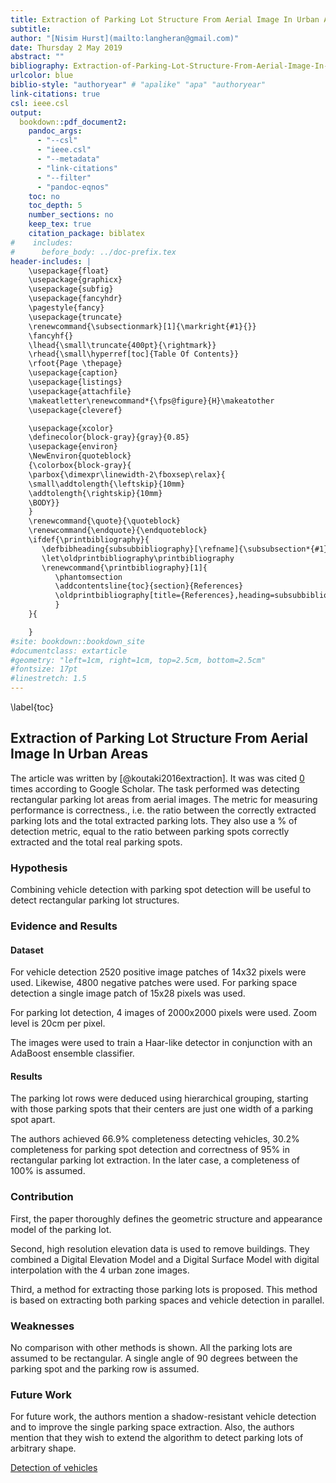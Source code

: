 ```yaml
---
title: Extraction of Parking Lot Structure From Aerial Image In Urban Areas
subtitle:
author: "[Nisim Hurst](mailto:langheran@gmail.com)"
date: Thursday 2 May 2019
abstract: ""
bibliography: Extraction-of-Parking-Lot-Structure-From-Aerial-Image-In-Urban-Areas/Extraction-of-Parking-Lot-Structure-From-Aerial-Image-In-Urban-Areas.bib
urlcolor: blue
biblio-style: "authoryear" # "apalike" "apa" "authoryear"
link-citations: true
csl: ieee.csl
output:
  bookdown::pdf_document2:
    pandoc_args:
      - "--csl"
      - "ieee.csl"
      - "--metadata"
      - "link-citations"
      - "--filter"
      - "pandoc-eqnos"
    toc: no
    toc_depth: 5
    number_sections: no
    keep_tex: true
    citation_package: biblatex
#    includes:
#      before_body: ../doc-prefix.tex
header-includes: |
    \usepackage{float}
    \usepackage{graphicx}
    \usepackage{subfig}
    \usepackage{fancyhdr}
    \pagestyle{fancy}
    \usepackage{truncate}
    \renewcommand{\subsectionmark}[1]{\markright{#1}{}}
    \fancyhf{}
    \lhead{\small\truncate{400pt}{\rightmark}}
    \rhead{\small\hyperref[toc]{Table Of Contents}}
    \rfoot{Page \thepage}
    \usepackage{caption}
    \usepackage{listings}
    \usepackage{attachfile}
    \makeatletter\renewcommand*{\fps@figure}{H}\makeatother
    \usepackage{cleveref}

    \usepackage{xcolor}
    \definecolor{block-gray}{gray}{0.85}
    \usepackage{environ}
    \NewEnviron{quoteblock}
    {\colorbox{block-gray}{
    \parbox{\dimexpr\linewidth-2\fboxsep\relax}{
    \small\addtolength{\leftskip}{10mm}
    \addtolength{\rightskip}{10mm}
    \BODY}}
    }
    \renewcommand{\quote}{\quoteblock}
    \renewcommand{\endquote}{\endquoteblock}
    \ifdef{\printbibliography}{
       \defbibheading{subsubbibliography}[\refname]{\subsubsection*{#1}}
       \let\oldprintbibliography\printbibliography
       \renewcommand{\printbibliography}[1]{
          \phantomsection
          \addcontentsline{toc}{section}{References}
          \oldprintbibliography[title={References},heading=subsubbibliography]
          }
    }{

    }
#site: bookdown::bookdown_site
#documentclass: extarticle
#geometry: "left=1cm, right=1cm, top=2.5cm, bottom=2.5cm"
#fontsize: 17pt
#linestretch: 1.5
---
```

\label{toc}

## Extraction of Parking Lot Structure From Aerial Image In Urban Areas

The article was written by [@koutaki2016extraction]. It was was cited [0](https://scholar.google.com/scholar?q=Extraction%20of%20Parking%20Lot%20Structure%20From%20Aerial%20Image%20In%20Urban%20Areas%20koutaki&hl=en&as_sdt=0&as_vis=1&oi=scholart&sa=X&ved=0ahUKEwiN67qBocbWAhXrjVQKHcX0BYwQgQMIMDAA) times according to Google Scholar. The task performed was detecting rectangular parking lot areas from aerial images. The metric for measuring performance is correctness., i.e. the ratio between the correctly extracted parking lots and the total extracted parking lots. They also use a % of detection metric, equal to the ratio between parking spots correctly extracted and the total real parking spots.

### Hypothesis

Combining vehicle detection with parking spot detection will be useful to detect rectangular parking lot structures.

### Evidence and Results

#### Dataset

For vehicle detection 2520 positive image patches of 14x32 pixels were used. Likewise, 4800 negative patches were used. For parking space detection a single image patch of 15x28 pixels was used.

For parking lot detection, 4 images of 2000x2000 pixels were used. Zoom level is 20cm per pixel.

The images were used to train a Haar-like detector in conjunction with an AdaBoost ensemble classifier.

#### Results

The parking lot rows were deduced using hierarchical grouping, starting with those parking spots that their centers are just one width of a parking spot apart.

The authors achieved 66.9% completeness detecting vehicles, 30.2% completeness for parking spot detection and correctness of 95% in rectangular parking lot extraction. In the later case, a completeness of 100% is assumed.

### Contribution

First, the paper thoroughly defines the geometric structure and appearance model of the parking lot.

Second, high resolution elevation data is used to remove buildings.  They combined a Digital Elevation Model and a Digital Surface Model with digital interpolation with the 4 urban zone images.

Third, a method for extracting those parking lots is proposed. This method is based on extracting both parking spaces and vehicle detection in parallel.

### Weaknesses
No comparison with other methods is shown. All the parking lots are assumed to be rectangular. A single angle of 90 degrees between the parking spot and the parking row is assumed.

### Future Work
For future work, the authors mention a shadow-resistant vehicle detection and to improve the single parking space extraction. Also, the authors mention that they wish to extend the algorithm to detect parking lots of arbitrary shape.


[Detection of vehicles](gotosumatra:5|32|613|G%3A%5CMy%20Drive%5CThesis%5C13Feb%5Fcomments%5Creferences%5CExtraction%20of%20Parking%20Lot%20Structure%20From%20Aerial%20Image%20In%20Urban%20Areas%2Epdf)
